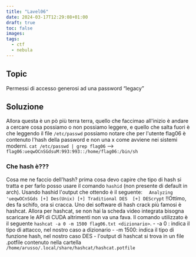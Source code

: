 ```yaml
---
title: "Lavel06"
date: 2024-03-17T12:29:08+01:00
draft: true
toc: false
images:
tags: 
  - ctf
  - nebula
---
```

## Topic
Permessi di accesso generosi ad una password “legacy”
## Soluzione
Allora questa è un pò più terra terra, quello che faccimao all'inizio è andare a cercare cosa possiamo o non possiamo leggere, e quello che salta fuori è che leggendo il file `/etc/passwd` possiamo notare che per l'utente flag06 è contenuto l'hash della password e non una x come avviene nei sistemi moderni.
`cat /etc/passwd | grep flag06` --> `flag06:ueqwOCnSGdsuM:993:993::/home/flag06:/bin/sh`
### Che hash è???
Cosa me ne faccio dell'hash? prima cosa devo capire che tipo di hash si tratta e per farlo posso usare il comando `hashid` (non presente di default in arch). Usando hashid l'output che ottendo è il seguente:
`   Analyzing 'ueqwOCnSGds
    [+] Des(Unix)
    [+] Traditional DES 
    [+] DEScrypt ` 
!!Ottimo, des fa schifo, ora si cracca. Uno dei software di hash crack più famosi è hashcat. Allora per hashcat, se non hai la scheda video integrata bisogna scaricare le API di CUDA altrimenti non va una fava. Il comando utilizzato è il seguente `hashcat -a 0 -m 1500 flag06.txt <dizionario>`.
    - -a 0 : indica il tipo di attacco, nel nostro caso a dizionario
    - -m 1500: indica il tipo di funzione hash, nel nostro caso DES
    - l'output di hashcat si trova in un file .potfile contenuto nella cartella `/home/arusso/.local/share/hashcat/hashcat.potfile`

